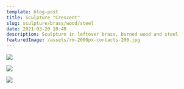 ```yaml
---
template: blog-post
title: Sculpture "Crescent"
slug: sculpture/brass/wood/steel
date: 2021-03-20 10:40
description: Sculpture in leftover brass, burned wood and steel
featuredImage: /assets/rm-2000px-contacts-200.jpg
---
```

![](/assets/rm-2000px-contacts-200.jpg)

![](/assets/rm-2000px-contacts-197.jpg)

![](/assets/rm-2000px-contacts-206.jpg)